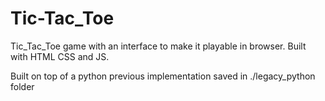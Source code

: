 # Tic-Tac_Toe
Tic_Tac_Toe game with an interface to make it playable in browser.
Built with HTML CSS and JS. 

Built on top of a python previous implementation saved in ./legacy_python folder
